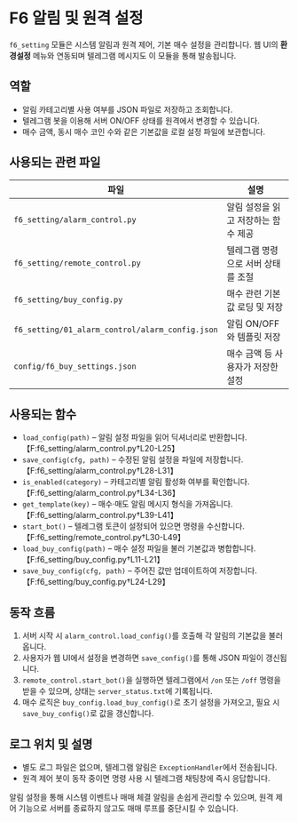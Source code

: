 # F6 알림 및 원격 설정

`f6_setting` 모듈은 시스템 알림과 원격 제어, 기본 매수 설정을 관리합니다.
웹 UI의 **환경설정** 메뉴와 연동되며 텔레그램 메시지도 이 모듈을 통해
발송됩니다.

## 역할

- 알림 카테고리별 사용 여부를 JSON 파일로 저장하고 조회합니다.
- 텔레그램 봇을 이용해 서버 ON/OFF 상태를 원격에서 변경할 수 있습니다.
- 매수 금액, 동시 매수 코인 수와 같은 기본값을 로컬 설정 파일에 보관합니다.

## 사용되는 관련 파일

| 파일 | 설명 |
| --- | --- |
| `f6_setting/alarm_control.py` | 알림 설정을 읽고 저장하는 함수 제공 |
| `f6_setting/remote_control.py` | 텔레그램 명령으로 서버 상태를 조절 |
| `f6_setting/buy_config.py` | 매수 관련 기본값 로딩 및 저장 |
| `f6_setting/01_alarm_control/alarm_config.json` | 알림 ON/OFF와 템플릿 저장 |
| `config/f6_buy_settings.json` | 매수 금액 등 사용자가 저장한 설정 |

## 사용되는 함수

- `load_config(path)` – 알림 설정 파일을 읽어 딕셔너리로 반환합니다.【F:f6_setting/alarm_control.py†L20-L25】
- `save_config(cfg, path)` – 수정된 알림 설정을 파일에 저장합니다.【F:f6_setting/alarm_control.py†L28-L31】
- `is_enabled(category)` – 카테고리별 알림 활성화 여부를 확인합니다.【F:f6_setting/alarm_control.py†L34-L36】
- `get_template(key)` – 매수·매도 알림 메시지 형식을 가져옵니다.【F:f6_setting/alarm_control.py†L39-L41】
- `start_bot()` – 텔레그램 토큰이 설정되어 있으면 명령을 수신합니다.【F:f6_setting/remote_control.py†L30-L49】
- `load_buy_config(path)` – 매수 설정 파일을 불러 기본값과 병합합니다.【F:f6_setting/buy_config.py†L11-L21】
- `save_buy_config(cfg, path)` – 주어진 값만 업데이트하여 저장합니다.【F:f6_setting/buy_config.py†L24-L29】

## 동작 흐름

1. 서버 시작 시 `alarm_control.load_config()`를 호출해 각 알림의 기본값을 불러옵니다.
2. 사용자가 웹 UI에서 설정을 변경하면 `save_config()`를 통해 JSON 파일이 갱신됩니다.
3. `remote_control.start_bot()`을 실행하면 텔레그램에서 `/on` 또는 `/off` 명령을
   받을 수 있으며, 상태는 `server_status.txt`에 기록됩니다.
4. 매수 로직은 `buy_config.load_buy_config()`로 초기 설정을 가져오고,
   필요 시 `save_buy_config()`로 값을 갱신합니다.

## 로그 위치 및 설명

- 별도 로그 파일은 없으며, 텔레그램 알림은 `ExceptionHandler`에서 전송됩니다.
- 원격 제어 봇이 동작 중이면 명령 사용 시 텔레그램 채팅창에 즉시 응답합니다.

알림 설정을 통해 시스템 이벤트나 매매 체결 알림을 손쉽게 관리할 수 있으며,
원격 제어 기능으로 서버를 종료하지 않고도 매매 루프를 중단시킬 수 있습니다.
